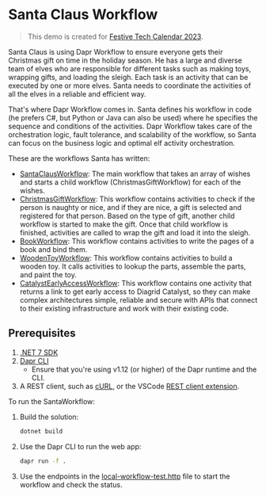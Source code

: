 # Santa Claus Workflow

> This demo is created for [Festive Tech Calendar 2023](https://festivetechcalendar.com/).

Santa Claus is using Dapr Workflow to ensure everyone gets their Christmas gift on time in the holiday season. He has a large and diverse team of elves who are responsible for different tasks such as making toys, wrapping gifts, and loading the sleigh. Each task is an activity that can be executed by one or more elves. Santa needs to coordinate the activities of all the elves in a reliable and efficient way.

That's where Dapr Workflow comes in. Santa defines his workflow in code (he prefers C#, but Python or Java can also be used) where he specifies the sequence and conditions of the activities. Dapr Workflow takes care of the orchestration logic, fault tolerance, and scalability of the workflow, so Santa can focus on the business logic and optimal elf activity orchestration.

These are the workflows Santa has written:

- [SantaClausWorkflow](./SantaClausWorkflow/Workflows/SantaClausWorkflow.cs): The main workflow that takes an array of wishes and starts a child workflow (ChristmasGiftWorkflow) for each of the wishes.
- [ChristmasGiftWorkflow](./SantaClausWorkflow/Workflows/ChristmasWishWorkflow.cs): This workflow contains activities to check if the person is naughty or nice, and if they are nice, a gift is selected and registered for that person. Based on the type of gift, another child workflow is started to make the gift. Once that child workflow is finished, activities are called to wrap the gift and load it into the sleigh.
- [BookWorkflow](./SantaClausWorkflow/Workflows/BookWorkflow.cs): This workflow contains activities to write the pages of a book and bind them.
- [WoodenToyWorkflow](./SantaClausWorkflow/Workflows/WoodenToyWorkflow.cs): This workflow contains activities to build a wooden toy. It calls activities to lookup the parts, assemble the parts, and paint the toy.
- [CatalystEarlyAccessWorkflow](./SantaClausWorkflow/Workflows/CatalystEarlyAccessWorkflow.cs): This workflow contains one activity that returns a link to get early access to Diagrid Catalyst, so they can make complex architectures simple, reliable and secure with APIs that connect to their existing infrastructure and work with their existing code.

## Prerequisites

1. [.NET 7 SDK](https://dotnet.microsoft.com/download/dotnet/7.0)
2. [Dapr CLI](https://docs.dapr.io/getting-started/install-dapr-cli/)
   - Ensure that you're using v1.12 (or higher) of the Dapr runtime and the CLI.
3. A REST client, such as [cURL](https://curl.se/), or the VSCode [REST client extension](https://marketplace.visualstudio.com/items?itemName=humao.rest-client).

To run the SantaWorkflow:

1. Build the solution:

    ```bash
    dotnet build
    ```

2. Use the Dapr CLI to run the web app:

    ```bash
    dapr run -f .
    ```

3. Use the endpoints in the [local-workflow-test.http](./local-workflow-tests.http) file to start the workflow and check the status.
